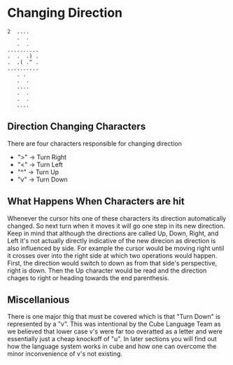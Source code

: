 # Changing Direction

```
2  ....
   .  .
   .  .
..........
.  .  .) .
.  .( .^ .
..........
   . .
   .  .
   ....
   .  .
   .  .
   ....
```

## Direction Changing Characters

There are four characters responsible for changing direction
- ">" -> Turn Right
- "<" -> Turn Left
- "^" -> Turn Up
- "v" -> Turn Down

## What Happens When Characters are hit

Whenever the cursor hits one of these characters its direction automatically changed. So next turn when it moves it will go one step in its new direction. Keep in mind that although the directions are called Up, Down, Right, and Left it's not actually directly indicative of the new direcion as direction is also influenced by side. For example the cursor would be moving right until it crosses over into the right side at which two operations would happen. First, the direction would switch to down as from that side's perspective, right is down. Then the Up character would be read and the direction chages to right or heading towards the end parenthesis.

## Miscellanious

There is one major thig that must be covered which is that "Turn Down" is represented by a "v". This was intentional by the Cube Language Team as we believed that lower case v's were far too overatted as a letter and were essentially just a cheap knockoff of "u". In later sections you will find out how the language system works in cube and how one can overcome the minor inconvenience of v's not existing.
